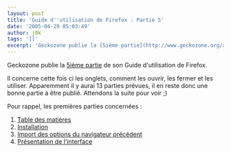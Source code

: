 ```yaml
---
layout: post
title: 'Guide d''utilisation de Firefox : Partie 5'
date: '2005-04-29 05:03:49'
author: j0k
tags: '[]'
excerpt: 'Geckozone publie la [5ième partie](http://www.geckozone.org/articles/2005/04/29/83-guide-d-utilisation-de-firefox-1-0-pour-debutants-partie-5) de son Guide d''utilisation de Firefox.   )   Il concerne cette fois ci les onglets, comment les ouvrir, les fermer et les utiliser. Apparemment il y aurai 13 parties prévues, il en reste donc une bonne partie à être      ...'
---
```


Geckozone publie la [5ième partie](http://www.geckozone.org/articles/2005/04/29/83-guide-d-utilisation-de-firefox-1-0-pour-debutants-partie-5) de son Guide d'utilisation de Firefox.

Il concerne cette fois ci les onglets, comment les ouvrir, les fermer et les utiliser. Apparemment il y aurai 13 parties prévues, il en reste donc une bonne partie à être publié. Attendons la suite pour voir ;)

Pour rappel, les premières parties concernées :
1. [Table des matières](http://www.geckozone.org/articles/2005/01/16/75-guide-d-utilisation-de-firefox-1-0-pour-debutants-partie-1)
2. [Installation](http://www.geckozone.org/articles/2005/01/16/76-guide-d-utilisation-de-firefox-1-0-pour-debutants-partie-2)
3. [Import des options du navigateur précédent](http://www.geckozone.org/articles/2005/01/16/77-guide-d-utilisation-de-firefox-1-0-pour-debutants-partie-3)
4. [Présentation de l'interface](http://www.geckozone.org/articles/2005/01/16/80-guide-d-utilisation-de-firefox-1-0-pour-debutants-partie-4)

